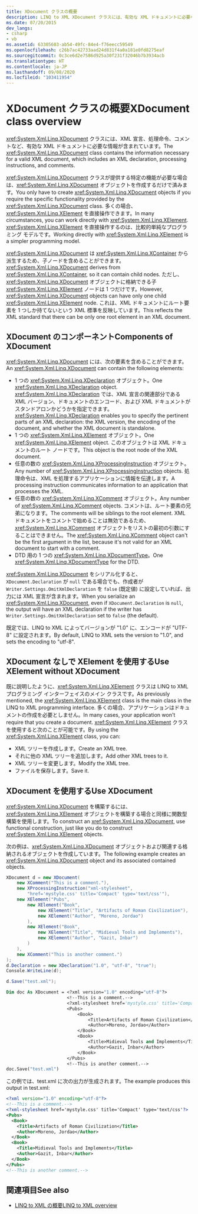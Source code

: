 ```yaml
---
title: XDocument クラスの概要
description: LINQ to XML XDocument クラスには、有効な XML ドキュメントに必要な情報が含まれています。 多くの場合、XDocument オブジェクトの機能は必要なく、代わりに XElement オブジェクトを使用できます。
ms.date: 07/20/2015
dev_langs:
- csharp
- vb
ms.assetid: 63305603-ab54-49fc-84e4-f76eecc59549
ms.openlocfilehash: c26b7ac42733aad24d831f4a0a181e0fd8275eaf
ms.sourcegitcommit: 0c3ce6d2e7586d925a30f231f32046b7b3934acb
ms.translationtype: HT
ms.contentlocale: ja-JP
ms.lasthandoff: 09/08/2020
ms.locfileid: "103411954"
---
```

# <a name="xdocument-class-overview"></a><span data-ttu-id="74e8f-104">XDocument クラスの概要</span><span class="sxs-lookup"><span data-stu-id="74e8f-104">XDocument class overview</span></span>

<span data-ttu-id="74e8f-105"><xref:System.Xml.Linq.XDocument> クラスには、XML 宣言、処理命令、コメントなど、有効な XML ドキュメントに必要な情報が含まれています。</span><span class="sxs-lookup"><span data-stu-id="74e8f-105">The <xref:System.Xml.Linq.XDocument> class contains the information necessary for a valid XML document, which includes an XML declaration, processing instructions, and comments.</span></span>

<span data-ttu-id="74e8f-106"><xref:System.Xml.Linq.XDocument> クラスが提供する特定の機能が必要な場合は、<xref:System.Xml.Linq.XDocument> オブジェクトを作成するだけで済みます。</span><span class="sxs-lookup"><span data-stu-id="74e8f-106">You only have to create <xref:System.Xml.Linq.XDocument> objects if you require the specific functionality provided by the <xref:System.Xml.Linq.XDocument> class.</span></span> <span data-ttu-id="74e8f-107">多くの場合、<xref:System.Xml.Linq.XElement> を直接操作できます。</span><span class="sxs-lookup"><span data-stu-id="74e8f-107">In many circumstances, you can work directly with <xref:System.Xml.Linq.XElement>.</span></span> <span data-ttu-id="74e8f-108"><xref:System.Xml.Linq.XElement> を直接操作するのは、比較的単純なプログラミング モデルです。</span><span class="sxs-lookup"><span data-stu-id="74e8f-108">Working directly with <xref:System.Xml.Linq.XElement> is a simpler programming model.</span></span>

<span data-ttu-id="74e8f-109"><xref:System.Xml.Linq.XDocument> は <xref:System.Xml.Linq.XContainer> から派生するため、子ノードを含めることができます。</span><span class="sxs-lookup"><span data-stu-id="74e8f-109"><xref:System.Xml.Linq.XDocument> derives from <xref:System.Xml.Linq.XContainer>, so it can contain child nodes.</span></span> <span data-ttu-id="74e8f-110">ただし、<xref:System.Xml.Linq.XDocument> オブジェクトに格納できる子 <xref:System.Xml.Linq.XElement> ノードは 1 つだけです。</span><span class="sxs-lookup"><span data-stu-id="74e8f-110">However, <xref:System.Xml.Linq.XDocument> objects can have only one child <xref:System.Xml.Linq.XElement> node.</span></span> <span data-ttu-id="74e8f-111">これは、XML ドキュメントにルート要素を 1 つしか持てないという XML 標準を反映しています。</span><span class="sxs-lookup"><span data-stu-id="74e8f-111">This reflects the XML standard that there can be only one root element in an XML document.</span></span>

## <a name="components-of-xdocument"></a><span data-ttu-id="74e8f-112">XDocument のコンポーネント</span><span class="sxs-lookup"><span data-stu-id="74e8f-112">Components of XDocument</span></span>

<span data-ttu-id="74e8f-113"><xref:System.Xml.Linq.XDocument> には、次の要素を含めることができます。</span><span class="sxs-lookup"><span data-stu-id="74e8f-113">An <xref:System.Xml.Linq.XDocument> can contain the following elements:</span></span>

- <span data-ttu-id="74e8f-114">1 つの <xref:System.Xml.Linq.XDeclaration> オブジェクト。</span><span class="sxs-lookup"><span data-stu-id="74e8f-114">One <xref:System.Xml.Linq.XDeclaration> object.</span></span> <span data-ttu-id="74e8f-115"><xref:System.Xml.Linq.XDeclaration> では、XML 宣言の関連部分である XML バージョン、ドキュメントのエンコード、および XML ドキュメントがスタンドアロンかどうかを指定できます。</span><span class="sxs-lookup"><span data-stu-id="74e8f-115"><xref:System.Xml.Linq.XDeclaration> enables you to specify the pertinent parts of an XML declaration: the XML version, the encoding of the document, and whether the XML document is standalone.</span></span>
- <span data-ttu-id="74e8f-116">1 つの <xref:System.Xml.Linq.XElement> オブジェクト。</span><span class="sxs-lookup"><span data-stu-id="74e8f-116">One <xref:System.Xml.Linq.XElement> object.</span></span> <span data-ttu-id="74e8f-117">このオブジェクトは XML ドキュメントのルート ノードです。</span><span class="sxs-lookup"><span data-stu-id="74e8f-117">This object is the root node of the XML document.</span></span>
- <span data-ttu-id="74e8f-118">任意の数の <xref:System.Xml.Linq.XProcessingInstruction> オブジェクト。</span><span class="sxs-lookup"><span data-stu-id="74e8f-118">Any number of <xref:System.Xml.Linq.XProcessingInstruction> objects.</span></span> <span data-ttu-id="74e8f-119">処理命令は、XML を処理するアプリケーションに情報を伝達します。</span><span class="sxs-lookup"><span data-stu-id="74e8f-119">A processing instruction communicates information to an application that processes the XML.</span></span>
- <span data-ttu-id="74e8f-120">任意の数の <xref:System.Xml.Linq.XComment> オブジェクト。</span><span class="sxs-lookup"><span data-stu-id="74e8f-120">Any number of <xref:System.Xml.Linq.XComment> objects.</span></span> <span data-ttu-id="74e8f-121">コメントは、ルート要素の兄弟になります。</span><span class="sxs-lookup"><span data-stu-id="74e8f-121">The comments will be siblings to the root element.</span></span> <span data-ttu-id="74e8f-122">XML ドキュメントをコメントで始めることは無効であるため、<xref:System.Xml.Linq.XComment> オブジェクトをリストの最初の引数にすることはできません。</span><span class="sxs-lookup"><span data-stu-id="74e8f-122">The <xref:System.Xml.Linq.XComment> object can't be the first argument in the list, because it's not valid for an XML document to start with a comment.</span></span>
- <span data-ttu-id="74e8f-123">DTD 用の 1 つの <xref:System.Xml.Linq.XDocumentType>。</span><span class="sxs-lookup"><span data-stu-id="74e8f-123">One <xref:System.Xml.Linq.XDocumentType> for the DTD.</span></span>

<span data-ttu-id="74e8f-124"><xref:System.Xml.Linq.XDocument> をシリアル化すると、`XDocument.Declaration` が `null` である場合でも、作成者が `Writer.Settings.OmitXmlDeclaration` を `false` (既定値) に設定していれば、出力には XML 宣言が含まれます。</span><span class="sxs-lookup"><span data-stu-id="74e8f-124">When you serialize an <xref:System.Xml.Linq.XDocument>, even if `XDocument.Declaration` is `null`, the output will have an XML declaration if the writer has `Writer.Settings.OmitXmlDeclaration` set to `false` (the default).</span></span>

<span data-ttu-id="74e8f-125">既定では、LINQ to XML によってバージョンが "1.0" に、エンコードが "UTF-8" に設定されます。</span><span class="sxs-lookup"><span data-stu-id="74e8f-125">By default, LINQ to XML sets the version to "1.0", and sets the encoding to "utf-8".</span></span>

## <a name="use-xelement-without-xdocument"></a><span data-ttu-id="74e8f-126">XDocument なしで XElement を使用する</span><span class="sxs-lookup"><span data-stu-id="74e8f-126">Use XElement without XDocument</span></span>

<span data-ttu-id="74e8f-127">既に説明したように、<xref:System.Xml.Linq.XElement> クラスは LINQ to XML プログラミング インターフェイスのメイン クラスです。</span><span class="sxs-lookup"><span data-stu-id="74e8f-127">As previously mentioned, the <xref:System.Xml.Linq.XElement> class is the main class in the LINQ to XML programming interface.</span></span> <span data-ttu-id="74e8f-128">多くの場合、アプリケーションはドキュメントの作成を必要としません。</span><span class="sxs-lookup"><span data-stu-id="74e8f-128">In many cases, your application won't require that you create a document.</span></span> <span data-ttu-id="74e8f-129"><xref:System.Xml.Linq.XElement> クラスを使用すると次のことが可能です。</span><span class="sxs-lookup"><span data-stu-id="74e8f-129">By using the <xref:System.Xml.Linq.XElement> class, you can:</span></span>

- <span data-ttu-id="74e8f-130">XML ツリーを作成します。</span><span class="sxs-lookup"><span data-stu-id="74e8f-130">Create an XML tree.</span></span>
- <span data-ttu-id="74e8f-131">それに他の XML ツリーを追加します。</span><span class="sxs-lookup"><span data-stu-id="74e8f-131">Add other XML trees to it.</span></span>
- <span data-ttu-id="74e8f-132">XML ツリーを変更します。</span><span class="sxs-lookup"><span data-stu-id="74e8f-132">Modify the XML tree.</span></span>
- <span data-ttu-id="74e8f-133">ファイルを保存します。</span><span class="sxs-lookup"><span data-stu-id="74e8f-133">Save it.</span></span>

## <a name="use-xdocument"></a><span data-ttu-id="74e8f-134">XDocument を使用する</span><span class="sxs-lookup"><span data-stu-id="74e8f-134">Use XDocument</span></span>

<span data-ttu-id="74e8f-135"><xref:System.Xml.Linq.XDocument> を構築するには、<xref:System.Xml.Linq.XElement> オブジェクトを構築する場合と同様に関数型構築を使用します。</span><span class="sxs-lookup"><span data-stu-id="74e8f-135">To construct an <xref:System.Xml.Linq.XDocument>, use functional construction, just like you do to construct <xref:System.Xml.Linq.XElement> objects.</span></span>

<span data-ttu-id="74e8f-136">次の例は、<xref:System.Xml.Linq.XDocument> オブジェクトおよび関連する格納されるオブジェクトを作成しています。</span><span class="sxs-lookup"><span data-stu-id="74e8f-136">The following example creates an <xref:System.Xml.Linq.XDocument> object and its associated contained objects.</span></span>

```csharp
XDocument d = new XDocument(
    new XComment("This is a comment."),
    new XProcessingInstruction("xml-stylesheet",
        "href='mystyle.css' title='Compact' type='text/css'"),
    new XElement("Pubs",
        new XElement("Book",
            new XElement("Title", "Artifacts of Roman Civilization"),
            new XElement("Author", "Moreno, Jordao")
        ),
        new XElement("Book",
            new XElement("Title", "Midieval Tools and Implements"),
            new XElement("Author", "Gazit, Inbar")
        )
    ),
    new XComment("This is another comment.")
);
d.Declaration = new XDeclaration("1.0", "utf-8", "true");
Console.WriteLine(d);

d.Save("test.xml");
```

```vb
Dim doc As XDocument = <?xml version="1.0" encoding="utf-8"?>
                       <!--This is a comment.-->
                       <?xml-stylesheet href='mystyle.css' title='Compact' type='text/css'?>
                       <Pubs>
                           <Book>
                               <Title>Artifacts of Roman Civilization</Title>
                               <Author>Moreno, Jordao</Author>
                           </Book>
                           <Book>
                               <Title>Midieval Tools and Implements</Title>
                               <Author>Gazit, Inbar</Author>
                           </Book>
                       </Pubs>
                       <!--This is another comment.-->
doc.Save("test.xml")
```

<span data-ttu-id="74e8f-137">この例では、test.xml に次の出力が生成されます。</span><span class="sxs-lookup"><span data-stu-id="74e8f-137">The example produces this output in test.xml:</span></span>

```xml
<?xml version="1.0" encoding="utf-8"?>
<!--This is a comment.-->
<?xml-stylesheet href='mystyle.css' title='Compact' type='text/css'?>
<Pubs>
  <Book>
    <Title>Artifacts of Roman Civilization</Title>
    <Author>Moreno, Jordao</Author>
  </Book>
  <Book>
    <Title>Midieval Tools and Implements</Title>
    <Author>Gazit, Inbar</Author>
  </Book>
</Pubs>
<!--This is another comment.-->
```

## <a name="see-also"></a><span data-ttu-id="74e8f-138">関連項目</span><span class="sxs-lookup"><span data-stu-id="74e8f-138">See also</span></span>

- [<span data-ttu-id="74e8f-139">LINQ to XML の概要</span><span class="sxs-lookup"><span data-stu-id="74e8f-139">LINQ to XML overview</span></span>](linq-xml-overview.md)
